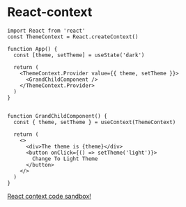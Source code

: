 # React-context

```
import React from 'react'
const ThemeContext = React.createContext()

function App() {
  const [theme, setTheme] = useState('dark')

  return (
    <ThemeContext.Provider value={{ theme, setTheme }}>
      <GrandChildComponent />
    </ThemeContext.Provider>
  )
}


function GrandChildComponent() {
  const { theme, setTheme } = useContext(ThemeContext)

  return (
    <>
      <div>The theme is {theme}</div>
      <button onClick={() => setTheme('light')}>
        Change To Light Theme
      </button>
    </>
  )
}
```


[React context code sandbox!](https://codesandbox.io/s/dark-moon-s7qi7?file=/src/App.js)
